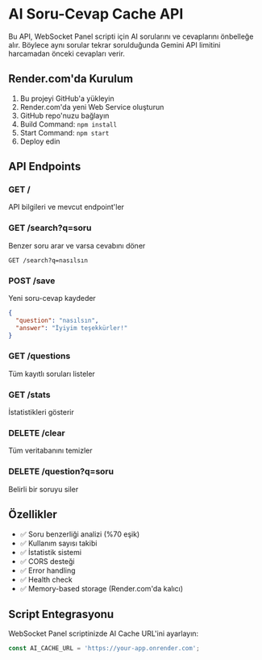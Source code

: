 # AI Soru-Cevap Cache API

Bu API, WebSocket Panel scripti için AI sorularını ve cevaplarını önbelleğe alır. Böylece aynı sorular tekrar sorulduğunda Gemini API limitini harcamadan önceki cevapları verir.

## Render.com'da Kurulum

1. Bu projeyi GitHub'a yükleyin
2. Render.com'da yeni Web Service oluşturun
3. GitHub repo'nuzu bağlayın
4. Build Command: `npm install`
5. Start Command: `npm start`
6. Deploy edin

## API Endpoints

### GET /
API bilgileri ve mevcut endpoint'ler

### GET /search?q=soru
Benzer soru arar ve varsa cevabını döner
```
GET /search?q=nasılsın
```

### POST /save
Yeni soru-cevap kaydeder
```json
{
  "question": "nasılsın",
  "answer": "İyiyim teşekkürler!"
}
```

### GET /questions
Tüm kayıtlı soruları listeler

### GET /stats
İstatistikleri gösterir

### DELETE /clear
Tüm veritabanını temizler

### DELETE /question?q=soru
Belirli bir soruyu siler

## Özellikler

- ✅ Soru benzerliği analizi (%70 eşik)
- ✅ Kullanım sayısı takibi
- ✅ İstatistik sistemi
- ✅ CORS desteği
- ✅ Error handling
- ✅ Health check
- ✅ Memory-based storage (Render.com'da kalıcı)

## Script Entegrasyonu

WebSocket Panel scriptinizde AI Cache URL'ini ayarlayın:
```javascript
const AI_CACHE_URL = 'https://your-app.onrender.com';
```
